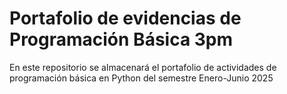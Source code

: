 # Portafolio de evidencias de Programación Básica 3pm
En este repositorio se almacenará el portafolio de actividades de programación básica en Python del semestre Enero-Junio 2025
